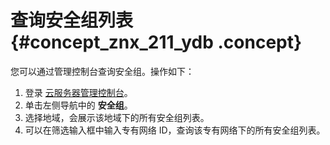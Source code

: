 # 查询安全组列表 {#concept_znx_211_ydb .concept}

您可以通过管理控制台查询安全组。操作如下：

1.  登录 [云服务器管理控制台](https://ecs.console.aliyun.com/#/home)。
2.  单击左侧导航中的 **安全组**。
3.  选择地域，会展示该地域下的所有安全组列表。
4.  可以在筛选输入框中输入专有网络 ID，查询该专有网络下的所有安全组列表。

